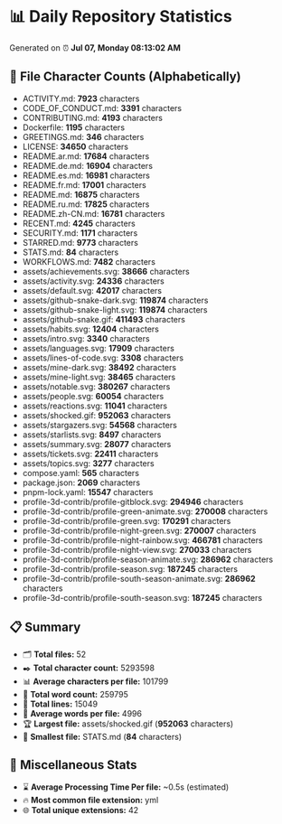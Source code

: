 # 📊 Daily Repository Statistics
Generated on ⏰ **Jul 07, Monday 08:13:02 AM**

## 📂 File Character Counts (Alphabetically)
- ACTIVITY.md: **7923** characters
- CODE_OF_CONDUCT.md: **3391** characters
- CONTRIBUTING.md: **4193** characters
- Dockerfile: **1195** characters
- GREETINGS.md: **346** characters
- LICENSE: **34650** characters
- README.ar.md: **17684** characters
- README.de.md: **16904** characters
- README.es.md: **16981** characters
- README.fr.md: **17001** characters
- README.md: **16875** characters
- README.ru.md: **17825** characters
- README.zh-CN.md: **16781** characters
- RECENT.md: **4245** characters
- SECURITY.md: **1171** characters
- STARRED.md: **9773** characters
- STATS.md: **84** characters
- WORKFLOWS.md: **7482** characters
- assets/achievements.svg: **38666** characters
- assets/activity.svg: **24336** characters
- assets/default.svg: **42017** characters
- assets/github-snake-dark.svg: **119874** characters
- assets/github-snake-light.svg: **119874** characters
- assets/github-snake.gif: **411493** characters
- assets/habits.svg: **12404** characters
- assets/intro.svg: **3340** characters
- assets/languages.svg: **17909** characters
- assets/lines-of-code.svg: **3308** characters
- assets/mine-dark.svg: **38492** characters
- assets/mine-light.svg: **38465** characters
- assets/notable.svg: **380267** characters
- assets/people.svg: **60054** characters
- assets/reactions.svg: **11041** characters
- assets/shocked.gif: **952063** characters
- assets/stargazers.svg: **54568** characters
- assets/starlists.svg: **8497** characters
- assets/summary.svg: **28077** characters
- assets/tickets.svg: **22411** characters
- assets/topics.svg: **3277** characters
- compose.yaml: **565** characters
- package.json: **2069** characters
- pnpm-lock.yaml: **15547** characters
- profile-3d-contrib/profile-gitblock.svg: **294946** characters
- profile-3d-contrib/profile-green-animate.svg: **270008** characters
- profile-3d-contrib/profile-green.svg: **170291** characters
- profile-3d-contrib/profile-night-green.svg: **270007** characters
- profile-3d-contrib/profile-night-rainbow.svg: **466781** characters
- profile-3d-contrib/profile-night-view.svg: **270033** characters
- profile-3d-contrib/profile-season-animate.svg: **286962** characters
- profile-3d-contrib/profile-season.svg: **187245** characters
- profile-3d-contrib/profile-south-season-animate.svg: **286962** characters
- profile-3d-contrib/profile-south-season.svg: **187245** characters

## 📋 Summary
- 🗂️ **Total files:** 52
- ✒️ **Total character count:** 5293598
- 📊 **Average characters per file:** 101799
- 📝 **Total word count:** 259795
- 🧾 **Total lines:** 15049
- 📐 **Average words per file:** 4996
- 🏆 **Largest file:** assets/shocked.gif (**952063** characters)
- 🥉 **Smallest file:** STATS.md (**84** characters)

## 🌟 Miscellaneous Stats
- ⌛ **Average Processing Time Per file:** ~0.5s (estimated)
- 🔥 **Most common file extension:** yml
- 🌐 **Total unique extensions:** 42
